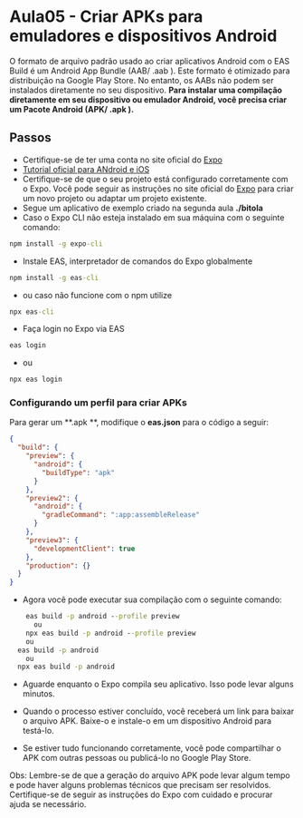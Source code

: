 # Aula05 - Criar APKs para emuladores e dispositivos Android

O formato de arquivo padrão usado ao criar aplicativos Android com o EAS Build é um Android App Bundle (AAB/ .aab ). Este formato é otimizado para distribuição na Google Play Store. No entanto, os AABs não podem ser instalados diretamente no seu dispositivo. **Para instalar uma compilação diretamente em seu dispositivo ou emulador Android, você precisa criar um Pacote Android (APK/ .apk ).**

## Passos
- Certifique-se de ter uma conta no site oficial do [Expo](https://expo.dev/)
- [Tutorial oficial para ANdroid e iOS](https://docs.expo.dev/build/setup/)
- Certifique-se de que o seu projeto está configurado corretamente com o Expo. Você pode seguir as instruções no site oficial do [Expo](https://expo.dev/) para criar um novo projeto ou adaptar um projeto existente.
- Segue um aplicativo de exemplo criado na segunda aula **./bitola**
- Caso o Expo CLI não esteja instalado em sua máquina com o seguinte comando:
```cmd
npm install -g expo-cli
```

- Instale EAS, interpretador de comandos do Expo globalmente
```cmd
npm install -g eas-cli
```
- ou caso não funcione com o npm utilize
```cmd
npx eas-cli
```
- Faça login no Expo via EAS
```cmd
eas login
```
- ou
```cmd
npx eas login
```

### Configurando um perfil para criar APKs
Para gerar um **.apk **, modifique o **eas.json** para o código a seguir:

```json
{
  "build": {
    "preview": {
      "android": {
        "buildType": "apk"
      }
    },
    "preview2": {
      "android": {
        "gradleCommand": ":app:assembleRelease"
      }
    },
    "preview3": {
      "developmentClient": true
    },
    "production": {}
  }
}
```
- Agora você pode executar sua compilação com o seguinte comando:
```cmd
	eas build -p android --profile preview
	  ou
	npx eas build -p android --profile preview
    ou
  eas build -p android
    ou
  npx eas build -p android
```
- Aguarde enquanto o Expo compila seu aplicativo. Isso pode levar alguns minutos.

- Quando o processo estiver concluído, você receberá um link para baixar o arquivo APK. Baixe-o e instale-o em um dispositivo Android para testá-lo.

- Se estiver tudo funcionando corretamente, você pode compartilhar o APK com outras pessoas ou publicá-lo no Google Play Store.

Obs: Lembre-se de que a geração do arquivo APK pode levar algum tempo e pode haver alguns problemas técnicos que precisam ser resolvidos. Certifique-se de seguir as instruções do Expo com cuidado e procurar ajuda se necessário.